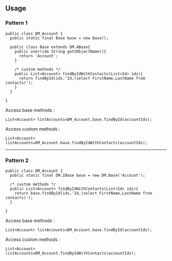 ## Usage

### Pattern 1

  ```apex
  public class DM_Account {
    public static final Base base = new Base();

    public class Base extends DM.ABase{
      public override String getSObjectName(){
        return 'Account';
      }

      /* custom methods */
      public List<Account> findByIdWithContacts(List<Id> ids){
        return findById(ids,'Id,(select FirstName,LastName from contacts)');
      }
    }

  }
  ```

Access base methods :

  ```apex
  List<Account> listAccounts=DM_Account.base.findById(accountIds);
  ```
  
Access custom methods :

  ```apex
  List<Account> listAccounts=DM_Account.base.findByIdWithContacts(accountIds);
  ```

-----

### Pattern 2

  ```apex
  public class DM_Account {
    public static final DM.IBase base = new DM.Base('Account');

    /* custom methods */
    public List<Account> findByIdWithContacts(List<Id> ids){
      return base.findById(ids,'Id,(select FirstName,LastName from contacts)');
    }

  }
  ```

Access base methods :

  ```apex
  List<Account> listAccounts=DM_Account.base.findById(accountIds);
  ```
  
Access custom methods :

  ```apex
  List<Account> listAccounts=DM_Account.findByIdWithContacts(accountIds);
  ```
